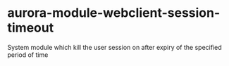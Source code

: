 # aurora-module-webclient-session-timeout
System module which kill the user session on after expiry of the specified period of time
